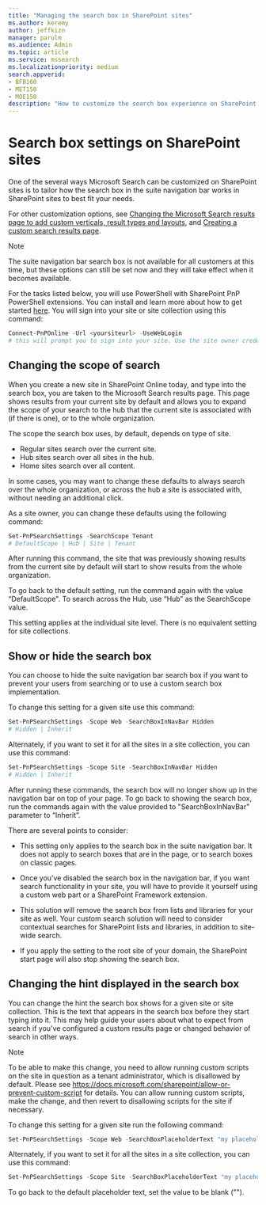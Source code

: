 ```yaml
---
title: "Managing the search box in SharePoint sites"
ms.author: keremy
author: jeffkizn
manager: parulm
ms.audience: Admin
ms.topic: article
ms.service: mssearch
ms.localizationpriority: medium
search.appverid:
- BFB160
- MET150
- MOE150
description: "How to customize the search box experience on SharePoint sites"
---
```


# Search box settings on SharePoint sites

One of the several ways Microsoft Search can be customized on SharePoint sites is to tailor how the search box in the suite navigation bar works in SharePoint sites to best fit your needs.

For other customization options, see [Changing the Microsoft Search results page to add custom verticals, result types and layouts](customize-search-page.md), and [Creating a custom search results page](create-search-results-pages.md).

> [!NOTE]
> The suite navigation bar search box is not available for all customers at this time, but these options can still be set now and they will take effect when it becomes available.

For the tasks listed below, you will use PowerShell with SharePoint PnP PowerShell extensions. You can install and learn more about how to get started [here](/powershell/sharepoint/sharepoint-pnp/sharepoint-pnp-cmdlets?view=sharepoint-ps). You will sign into your site or site collection using this command:

```powershell
Connect-PnPOnline -Url <yoursiteurl> -UseWebLogin
# this will prompt you to sign into your site. Use the site owner credentials 
```

## Changing the scope of search

When you create a new site in SharePoint Online today, and type into the search box, you are taken to the Microsoft Search results page. This page shows results from your current site by default and allows you to expand the scope of your search to the hub that the current site is associated with (if there is one), or to the whole organization.

The scope the search box uses, by default, depends on type of site.

* Regular sites search over the current site.
* Hub sites search over all sites in the hub.
* Home sites search over all content.

In some cases, you may want to change these defaults to always search over the whole organization, or across the hub a site is associated with, without needing an additional click.

As a site owner, you can change these defaults using the following command:

```powershell
Set-PnPSearchSettings -SearchScope Tenant
# DefaultScope | Hub | Site | Tenant
```

After running this command, the site that was previously showing results from the current site by default will start to show results from the whole organization.

To go back to the default setting, run the command again with the value “DefaultScope". To search across the Hub, use “Hub” as the SearchScope value.

This setting applies at the individual site level. There is no equivalent setting for site collections.

## Show or hide the search box

You can choose to hide the suite navigation bar search box if you want to prevent your users from searching or to use a custom search box implementation.

To change this setting for a given site use this command:

```powershell
Set-PnPSearchSettings -Scope Web -SearchBoxInNavBar Hidden
# Hidden | Inherit
```

Alternately, if you want to set it for all the sites in a site collection, you can use this command:

```powershell
Set-PnPSearchSettings -Scope Site -SearchBoxInNavBar Hidden
# Hidden | Inherit
```

After running these commands, the search box will no longer show up in the navigation bar on top of your page. To go back to showing the search box, run the commands again with the value provided to "SearchBoxInNavBar" parameter to “Inherit”.

There are several points to consider:

* This setting only applies to the search box in the suite navigation bar. It does not apply to search boxes that are in the page, or to search boxes on classic pages.

* Once you’ve disabled the search box in the navigation bar, if you want search functionality in your site, you will have to provide it yourself using a custom web part or a SharePoint Framework extension.

* This solution will remove the search box from lists and libraries for your site as well. Your custom search solution will need to consider contextual searches for SharePoint lists and libraries, in addition to site-wide search.

* If you apply the setting to the root site of your domain, the SharePoint start page will also stop showing the search box.

## Changing the hint displayed in the search box

You can change the hint the search box shows for a given site or site collection. This is the text that appears in the search box before they start typing into it. This may help guide your users about what to expect from search if you’ve configured a custom results page or changed behavior of search in other ways.

> [!NOTE]
> To be able to make this change, you need to allow running custom scripts on the site in question as a tenant administrator, which is disallowed by default. Please see https://docs.microsoft.com/sharepoint/allow-or-prevent-custom-script for details. You can allow running custom scripts, make the change, and then revert to disallowing scripts for the site if necessary.

To change this setting for a given site run the following command:

```powershell
Set-PnPSearchSettings -Scope Web -SearchBoxPlaceholderText "my placeholder" 
```

Alternately, if you want to set it for all the sites in a site collection, you can use this command:

```powershell
Set-PnPSearchSettings -Scope Site -SearchBoxPlaceholderText "my placeholder" 
```

To go back to the default placeholder text, set the value to be blank ("").
